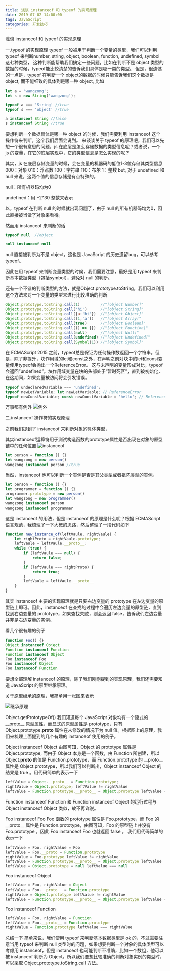 ```yaml
---
title: 浅谈 instanceof 和 typeof 的实现原理
date: 2019-07-02 14:00:00
tags: JavaScript
categories: 开发技巧
---
```



浅谈 instanceof 和 typeof 的实现原理

<!--more-->
一.typeof 的实现原理
typeof 一般被用于判断一个变量的类型，我们可以利用 typeof 来判断number, string, object, boolean, function, undefined, symbol 这七种类型，
这种判断能帮助我们搞定一些问题，比如在判断不是 object 类型的数据的时候，typeof能比较清楚的告诉我们具体是哪一类的类型。
但是，很遗憾的一点是，typeof 在判断一个 object的数据的时候只能告诉我们这个数据是 object, 而不能细致的具体到是哪一种 object,
比如
````javascript
let a = 'wangzong';
let s = new String('wangzong');

typeof a === 'String' //true
typeof s === 'object' //true

a instanceof String //false
s instanceof String //true
````
要想判断一个数据具体是哪一种 object 的时候，我们需要利用 instanceof 这个操作符来判断，这个我们后面会说到。
来谈谈关于 typeof 的原理吧，我们可以先想一个很有意思的问题，js 在底层是怎么存储数据的类型信息呢？或者说，一个 js 的变量，在它的底层实现中，它的类型信息是怎么实现的呢？

其实，js 在底层存储变量的时候，会在变量的机器码的低位1-3位存储其类型信息
000：对象
010：浮点数
100：字符串
110：布尔
1：整数
but, 对于 undefined 和 null 来说，这两个值的信息存储是有点特殊的。

null：所有机器码均为0

undefined：用 −2^30 整数来表示

以，typeof 在判断 null 的时候就出现问题了，由于 null 的所有机器码均为0，因此直接被当做了对象来看待。

然而用 instanceof 来判断的话
````javascript
typeof null  //object

null instanceof null
````

null 直接被判断为不是 object，这也是 JavaScript 的历史遗留bug，可以参考typeof。

因此在用 typeof 来判断变量类型的时候，我们需要注意，最好是用 typeof 来判断基本数据类型（包括symbol），避免对 null 的判断。

还有一个不错的判断类型的方法，就是Object.prototype.toString，我们可以利用这个方法来对一个变量的类型来进行比较准确的判断

````javascript
Object.prototype.toString.call(1)         //"[object Number]"
Object.prototype.toString.call('hi')      //"[object String]"
Object.prototype.toString.call({a:'hi'})  //"[object Object]"
Object.prototype.toString.call([1,'a'])   //"[object Array]"
Object.prototype.toString.call(true)      //"[object Boolean]"
Object.prototype.toString.call(() => {})  //"[object Function]"
Object.prototype.toString.call(null)      //"[object Null]"
Object.prototype.toString.call(undefined) //"[object Undefined]"
Object.prototype.toString.call(Symbol(1)) //"[object Symbol]"
````
在 ECMAScript 2015 之前，typeof总是保证为任何操作数返回一个字符串。但是，除了非提升，块作用域的let和const之外，在声明之前对块中的let和const变量使用typeof会抛出一个ReferenceError。
这与未声明的变量形成对比，typeof会返回“undefined”。块作用域变量在块的头部处于“暂时死区”，直到被初始化，在这期间，如果变量被访问将会引发错误。
````javascript
typeof undeclaredVariable === 'undefined';
typeof newLetVariable; let newLetVariable; // ReferenceError
typeof newConstVariable; const newConstVariable = 'hello'; // ReferenceError
````
万事都有例外
![例外](http://zhang-yue.oss-cn-beijing.aliyuncs.com/bingshan/截图1562059647765.png)


二.instanceof 操作符的实现原理

之前我们提到了 instanceof 来判断对象的具体类型，

其实instanceof运算符用于测试构造函数的prototype属性是否出现在对象的原型链中的任何位置
![instanceof](http://zhang-yue.oss-cn-beijing.aliyuncs.com/bingshan/截图1562054034840.png)
````javascript
let person = function () {}
let wangzong = new person()
wangzong instanceof person //true
````
当然，instanceof 也可以判断一个实例是否是其父类型或者祖先类型的实例。


````javascript
let person = function () {}
let programmer = function () {}
programmer.prototype = new person()
let wangzong = new programmer()
wangzong instanceof person
wangzong instanceof programmer
````

这是 instanceof 的用法，但是 instanceof 的原理是什么呢？根据 ECMAScript 语言规范，我梳理了一下大概的思路，然后整理了一段代码如下

````javascript
function new_instance_of(leftVaule, rightVaule) {
    let rightProto = rightVaule.prototype;
    leftVaule = leftVaule.__proto__;
    while (true) {
        if (leftVaule === null) {
            return false;
        }
        if (leftVaule === rightProto) {
            return true;
        }
        leftVaule = leftVaule.__proto__
    }
}
````
其实 instanceof 主要的实现原理就是只要右边变量的 prototype 在左边变量的原型链上即可。因此，instanceof 在查找的过程中会遍历左边变量的原型链，直到找到右边变量的 prototype，如果查找失败，则会返回 false，告诉我们左边变量并非是右边变量的实例。

看几个很有趣的例子
````javascript
function Foo() {}
Object instanceof Object
Function instanceof Function
Function instanceof Object
Foo instanceof Foo
Foo instanceof Object
Foo instanceof Function
````
要想全部理解 instanceof 的原理，除了我们刚刚提到的实现原理，我们还需要知道 JavaScript 的原型继承原理。

关于原型继承的原理，我简单用一张图来表示


![继承原理](http://zhang-yue.oss-cn-beijing.aliyuncs.com/bingshan/截图1562048797382.png)

Object.getPrototypeOf()
我们知道每个 JavaScript 对象均有一个隐式的 \_\_proto\_\_ 原型属性，而显式的原型属性是 prototype，只有 Object.prototype.__proto__ 属性在未修改的情况下为 null 值。根据图上的原理，我们来梳理上面提到的几个有趣的 instanceof 使用的例子。

Object instanceof Object
由图可知，Object 的 prototype 属性是 Object.prototype, 而由于 Object 本身是一个函数，由 Function 所创建，所以 Object.__proto__ 的值是 Function.prototype，而 Function.prototype 的 \_\_proto\_\_ 属性是 Object.prototype，所以我们可以判断出，Object instanceof Object 的结果是 true 。用代码简单的表示一下

````javascript
leftValue = Object.__proto__ = Function.prototype;
rightValue = Object.prototype; leftValue != rightValue
leftValue = Function.prototype.__proto__ = Object.prototype leftValue === rightValue
````
Function instanceof Function 和 Function instanceof Object 的运行过程与 Object instanceof Object 类似，故不再详说。

Foo instanceof Foo
Foo 函数的 prototype 属性是 Foo.prototype，而 Foo 的 \_\_proto\_\_ 属性是 Function.prototype，由图可知，Foo 的原型链上并没有 Foo.prototype ，因此 Foo instanceof Foo 也就返回 false 。
我们用代码简单的表示一下
````javascript
leftValue = Foo, rightValue = Foo
leftValue = Foo.__proto = Function.prototype
rightValue = Foo.prototype leftValue != rightValue
leftValue = Function.prototype.__proto__ = Object.prototype leftValue != rightValue
leftValue = Object.prototype = null leftValue === null
````

Foo instanceof Object
````javascript
leftValue = Foo, rightValue = Object
leftValue = Foo.__proto__ = Function.prototype
rightValue = Object.prototype leftValue != rightValue
leftValue = Function.prototype.__proto__ = Object.prototype leftValue === rightValue
````

Foo instanceof Function
````javascript
leftValue = Foo, rightValue = Function
leftValue = Foo.__proto__ = Function.prototype
rightValue = Function.prototype leftValue === rightValue
````

总结一下
简单来说，我们使用 typeof 来判断基本数据类型是 ok 的，不过需要注意当用 typeof 来判断 null 类型时的问题，如果想要判断一个对象的具体类型可以考虑用 instanceof，但是 instanceof 也可能判断不准确，比如一个数组，他可以被 instanceof 判断为 Object。所以我们要想比较准确的判断对象实例的类型时，可以采取 Object.prototype.toString.call 方法。








